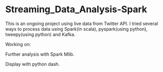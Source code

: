 # Streaming_Data_Analysis-Spark

This is an ongoing project using live data from Twitter API. I tried several ways to process data using Spark(in scala), pyspark(using python), tweepy(using python) and Kafka.


Working on: 

  Further analysis with Spark Mlib.
  
  Display with python dash.
